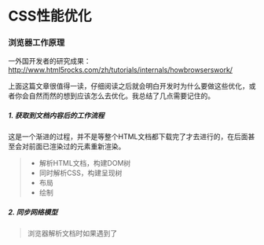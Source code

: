 # CSS性能优化

### 浏览器工作原理
一外国开发者的研究成果： http://www.html5rocks.com/zh/tutorials/internals/howbrowserswork/

上面这篇文章很值得一读，仔细阅读之后就会明白开发时为什么要做这些优化，或者你会自然而然的想到应该怎么去优化。我总结了几点需要记住的。

##### 1. 获取到文档内容后的工作流程
这是一个渐进的过程，并不是等整个HTML文档都下载完了才去进行的，在后面甚至会对前面已渲染过的元素重新渲染。
> * 解析HTML文档，构建DOM树
> * 同时解析CSS，构建呈现树
> * 布局
> * 绘制

##### 2. 同步网络模型
> 浏览器解析文档时如果遇到了<script>标记，会暂时停止解析文档(阻塞)，直到完成script的解析和执行。如果这个脚本是外部的，会先去下载。可以给<script>添加`defer`或`async`属性，告诉浏览器异步处理<script>。
> 遇到外部CSS文件时，也会先停止解析文档，先去下载CSS文件

##### 3. 样式计算
> 会为每个元素遍历整个规则列表来寻找匹配规则。
> 读取规则是从右至左

##### 4. 基于流的布局模型
> 大多数情况只需要遍历一次文档就能计算出元素的几何属性。但对表格布局时可能要计算多次。

##### 5. 定位方案
> * 普通
> * 浮动：元素先按照普通流进行布局，然后尽可能的向左或向右移动，直到遇到其他浮动元素或者遇到父元素的框。
> * 绝对：使用absolute、fixed来申明该定位方案，定义top、right、bottom、left来明确元素的位置。坐标参考最近的已定位的父级元素。

### 优化建议
1. 减少文档大小，加快文档下载。精简HTML结构，加快文档的解析。
2. <script>脚本最好放在文档最后，或异步加载，避免阻塞文档解析，减少白屏时间。
3. 减少样式规则，去掉多余的样式规则。
> 存储样式规则是需要内存的，扫描规则也是需要时间的。所以规则越少越好。
4. CSS选择器越简单越好。
> * 杜绝通配符`*`，尽量不要使用后代选择器和标签。
> * 不要画蛇添足，例如`div#s`,`div.s`
> * CSS3提供了很多很方便的选择器，但对解析引擎来说很复杂，所以尽量不要使用。

5. 不要使用表格布局
6. 减少`<img />`标签，并指定`<img />`的宽高
7. 不要使用CSS表达式
8. CSS文件放置head里面
9. 申明文档编码格式
> 浏览器需要先确定编码格式再去渲染，这其中会有一些处理过程，还是直接申明避免这些吧。


### 重排和重绘优化
重排就是重新计算元素的位置，重新布局，然后会重新绘制。重绘会在元素外观改变时触发。重排一定会触发重绘，重绘就只是重绘啦。以下是常见触发重排的操作：
1. 元素的几何属性改变
2. 改变DOM树结构
3. 获取某些属性
> offsetTop、offsetLeft、offsetWidth、offsetHeight、scrollTop、scrollLeft、scrollWidth、scrollHeight、clientTop、clientLeft、clientWidth、clientHeight、getComputedStyle(currentStyle in IE)。

重排的代价是很高的，因为各种规则的计算相当复杂。一个元素发生了重排还有可能影响其他元素也发生重排。所以:
1. 减少不必要的重排操作
2. 缩小影响范围
3. 对于需要频繁操作几何属性的元素，让它脱离普通文档流，避免影响到其他元素。如JS动画。
4. 缓存获取到的属性值

### 最后的干货：Google开发者中心发表的性能优化建议
https://developers.google.com/web/fundamentals/performance/?hl=zh-cn

其他参考链接
http://developer.51cto.com/art/201311/417790.htm
http://developer.51cto.com/art/201311/418084.htm




